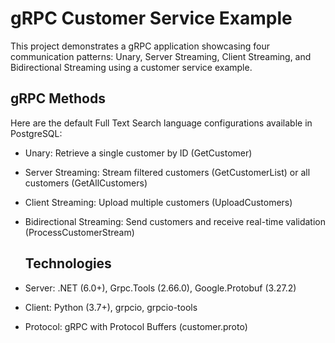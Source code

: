 # gRPC Customer Service Example

This project demonstrates a gRPC application showcasing four communication patterns: Unary, Server Streaming, Client Streaming, and Bidirectional Streaming using a customer service example.

## gRPC Methods
Here are the default Full Text Search language configurations available in PostgreSQL:

- Unary: Retrieve a single customer by ID (GetCustomer)

- Server Streaming: Stream filtered customers (GetCustomerList) or all customers (GetAllCustomers)

- Client Streaming: Upload multiple customers (UploadCustomers)

- Bidirectional Streaming: Send customers and receive real-time validation (ProcessCustomerStream)

  ## Technologies

- Server: .NET (6.0+), Grpc.Tools (2.66.0), Google.Protobuf (3.27.2)

- Client: Python (3.7+), grpcio, grpcio-tools

- Protocol: gRPC with Protocol Buffers (customer.proto)
